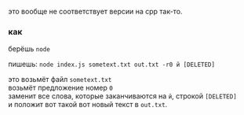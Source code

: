 это вообще не соответствует версии на cpp так-то.

### как

берёшь `node`

пишешь: `node index.js sometext.txt out.txt -r0 й [DELETED]`

это возьмёт файл `sometext.txt` \
возьмёт предложение номер `0` \
заменит все слова, которые заканчиваются на `й`, строкой `[DELETED]`\
и положит вот такой вот новый текст в `out.txt`.
